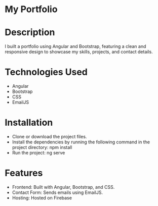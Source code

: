 # My Portfolio      
# Description                   
I built a portfolio using Angular and Bootstrap, featuring a clean and responsive design to showcase my skills, projects, and contact details.          

# Technologies Used        
 - Angular   
 - Bootstrap    
 - CSS   
 - EmailJS    

# Installation     
 - Clone or download the project files.    
 - Install the dependencies by running the following command in the project directory: npm install     
 - Run the project: ng serve     

# Features     
 - Frontend: Built with Angular, Bootstrap, and CSS.    
 - Contact Form: Sends emails using EmailJS.     
 - Hosting: Hosted on Firebase     
 
